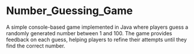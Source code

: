 # Number_Guessing_Game
A simple console-based game implemented in Java where players guess a randomly generated number between 1 and 100. The game provides feedback on each guess, helping players to refine their attempts until they find the correct number.
